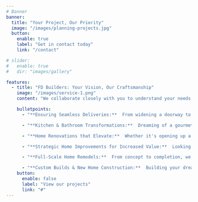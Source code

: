 ```yaml
---
# Banner
banner:
  title: "Your Project, Our Priority"
  image: "/images/planning-projects.jpg"
  button:
    enable: true
    label: "Get in contact today"
    link: "/contact"

# slider:
#   enable: true
#   dir: "images/gallery"

features:
  - title: "FD Builders: Your Vision, Our Craftsmanship"
    image: "/images/service-1.png"
    content: "We collaborate closely with you to understand your needs and deliver exceptional results on every project"

    bulletpoints:
      - "**Ensuring Seamless Deliveries:**  From widening a doorway to installing a custom-built door, we handle the small details that make a big difference, like ensuring your new couch fits perfectly through the entryway.  Your Vision, Our Craftsmanship makes moving day stress-free."

      - "**Kitchen & Bathroom Transformations:**  Dreaming of a gourmet kitchen or a spa-like bathroom?  We bring your vision to life with expert design and meticulous craftsmanship, creating spaces you'll love for years to come.  Your Vision, Our Craftsmanship shines in every tile and cabinet."

      - "**Home Renovations that Elevate:**  Whether it's opening up a floor plan or adding a new room, we transform houses into homes.  Your Vision, Our Craftsmanship adds value and comfort to your everyday life."

      - "**Strategic Home Improvements for Increased Value:**  Looking to boost your home's curb appeal and market value?  We guide you through smart renovations that maximize your return on investment.  Your Vision, Our Craftsmanship builds equity and enhances your lifestyle."

      - "**Full-Scale Home Remodels:**  From concept to completion, we manage every aspect of your full home remodel, ensuring a seamless and stress-free experience.  Your Vision, Our Craftsmanship creates the home you've always dreamed of."

      - "**Custom Builds & New Home Construction:**  Building your dream home from the ground up?  We bring your vision to life with exceptional craftsmanship and attention to detail.  Your Vision, Our Craftsmanship builds legacies."
    button:
      enable: false
      label: "View our projects"
      link: "#"
---
```

